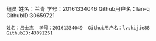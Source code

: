 
组员
姓名：兰青  学号：20161334046  Github用户名：lan-q  GithubID:30659721

    姓名：吕士杰  学号：20161334049  Github用户名：lvshijie88  GithubID:43091261
